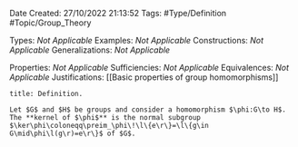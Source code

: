 <div class="topSpace"></div>

Date Created: 27/10/2022 21:13:52
Tags: #Type/Definition #Topic/Group_Theory

Types: _Not Applicable_
Examples: _Not Applicable_
Constructions: _Not Applicable_
Generalizations: _Not Applicable_

Properties: _Not Applicable_
Sufficiencies: _Not Applicable_
Equivalences: _Not Applicable_
Justifications: [[Basic properties of group homomorphisms]]

``` ad-Definition
title: Definition.

Let $G$ and $H$ be groups and consider a homomorphism $\phi:G\to H$. The **kernel of $\phi$** is the normal subgroup $\ker\phi\coloneqq\preim_\phi\!\l\{e\r\}=\l\{g\in G\mid\phi\l(g\r)=e\r\}$ of $G$.

```
